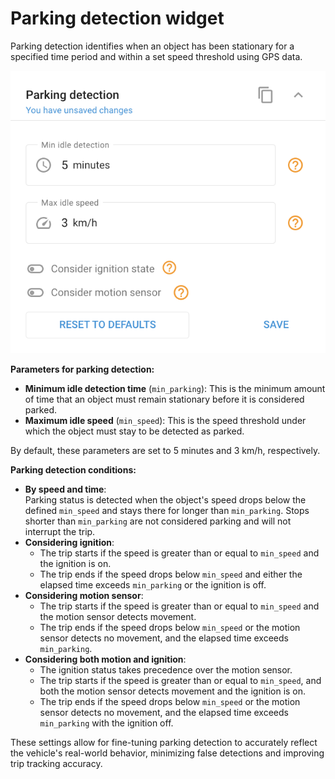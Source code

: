 # Parking detection widget

Parking detection identifies when an object has been stationary for a specified time period and within a set speed threshold using GPS data.

![](../../../user-guide/devices-and-settings/location-and-movement/attachments/image-20240815-183001.png)

**Parameters for parking detection:**

* **Minimum idle detection time** (`min_parking`): This is the minimum amount of time that an object must remain stationary before it is considered parked.
* **Maximum idle speed** (`min_speed`): This is the speed threshold under which the object must stay to be detected as parked.

By default, these parameters are set to 5 minutes and 3 km/h, respectively.

**Parking detection conditions:**

* **By speed and time**:\
  Parking status is detected when the object's speed drops below the defined `min_speed` and stays there for longer than `min_parking`. Stops shorter than `min_parking` are not considered parking and will not interrupt the trip.
* **Considering ignition**:
  * The trip starts if the speed is greater than or equal to `min_speed` and the ignition is on.
  * The trip ends if the speed drops below `min_speed` and either the elapsed time exceeds `min_parking` or the ignition is off.
* **Considering motion sensor**:
  * The trip starts if the speed is greater than or equal to `min_speed` and the motion sensor detects movement.
  * The trip ends if the speed drops below `min_speed` or the motion sensor detects no movement, and the elapsed time exceeds `min_parking`.
* **Considering both motion and ignition**:
  * The ignition status takes precedence over the motion sensor.
  * The trip starts if the speed is greater than or equal to `min_speed`, and both the motion sensor detects movement and the ignition is on.
  * The trip ends if the speed drops below `min_speed` or the motion sensor detects no movement, and the elapsed time exceeds `min_parking` with the ignition off.

These settings allow for fine-tuning parking detection to accurately reflect the vehicle's real-world behavior, minimizing false detections and improving trip tracking accuracy.
